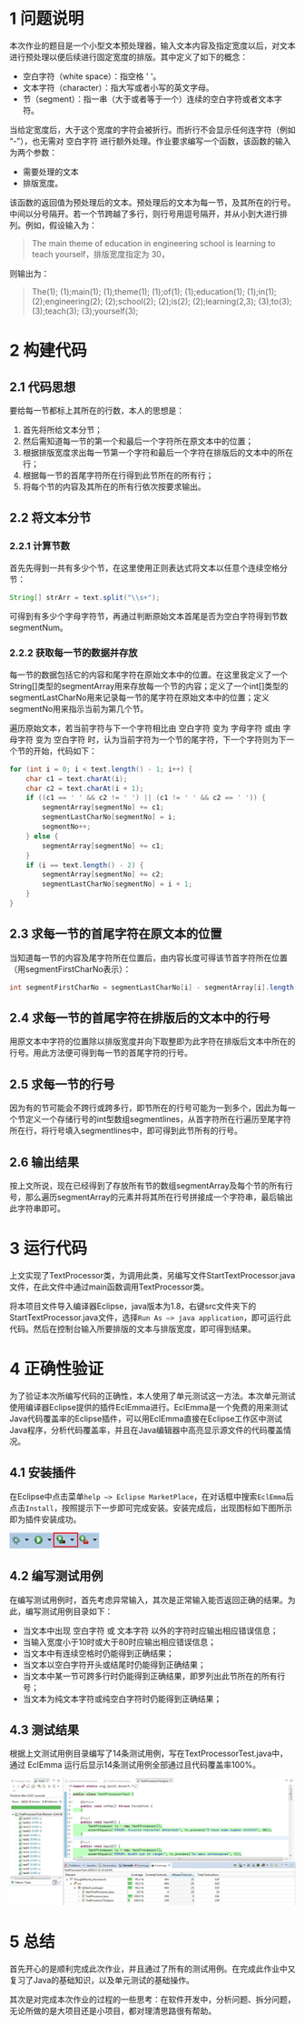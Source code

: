 # 1 问题说明

本次作业的题目是一个小型文本预处理器，输入文本内容及指定宽度以后，对文本进行预处理以便后续进行固定宽度的排版。其中定义了如下的概念：
-  空白字符（white space）：指空格 '  '。
-  文本字符（character）：指大写或者小写的英文字母。
-  节（segment）：指一串（大于或者等于一个）连续的空白字符或者文本字符。

当给定宽度后，大于这个宽度的字符会被折行。而折行不会显示任何连字符（例如 “-”），也无需对 空白字符 进行额外处理。作业要求编写一个函数，该函数的输入为两个参数：

- 需要处理的文本
- 排版宽度。

该函数的返回值为预处理后的文本。预处理后的文本为每一节，及其所在的行号。中间以分号隔开。若一个节跨越了多行，则行号用逗号隔开，并从小到大进行排列。例如，假设输入为：

> The main theme of education in engineering school is learning to teach yourself，排版宽度指定为 30，

则输出为：

> The(1); (1);main(1); (1);theme(1); (1);of(1); (1);education(1); (1);in(1);(2);engineering(2); (2);school(2); (2);is(2); (2);learning(2,3); (3);to(3);(3);teach(3); (3);yourself(3);

# 2 构建代码

## 2.1 代码思想

要给每一节都标上其所在的行数，本人的思想是：

1. 首先将所给文本分节；
2. 然后需知道每一节的第一个和最后一个字符所在原文本中的位置；
3. 根据排版宽度求出每一节第一个字符和最后一个字符在排版后的文本中的所在行；
4. 根据每一节的首尾字符所在行得到此节所在的所有行；
5. 将每个节的内容及其所在的所有行依次按要求输出。

## 2.2 将文本分节

### 2.2.1 计算节数

首先先得到一共有多少个节，在这里使用正则表达式将文本以任意个连续空格分节：

```java
String[] strArr = text.split("\\s+");
```

可得到有多少个字母字符节，再通过判断原始文本首尾是否为空白字符得到节数segmentNum。

### 2.2.2 获取每一节的数据并存放

每一节的数据包括它的内容和尾字符在原始文本中的位置。在这里我定义了一个String[]类型的segmentArray用来存放每一个节的内容；定义了一个int[]类型的segmentLastCharNo用来记录每一节的尾字符在原始文本中的位置；定义segmentNo用来指示当前为第几个节。

遍历原始文本，若当前字符与下一个字符相比由 空白字符 变为 字母字符 或由 字母字符 变为 空白字符 时，认为当前字符为一个节的尾字符，下一个字符则为下一个节的开始，代码如下：

```java
for (int i = 0; i < text.length() - 1; i++) {
	char c1 = text.charAt(i);
	char c2 = text.charAt(i + 1);
	if ((c1 == ' ' && c2 != ' ') || (c1 != ' ' && c2 == ' ')) {
		segmentArray[segmentNo] += c1;
		segmentLastCharNo[segmentNo] = i;
		segmentNo++;
	} else {
		segmentArray[segmentNo] += c1;
	}
	if (i == text.length() - 2) {
		segmentArray[segmentNo] += c2;
		segmentLastCharNo[segmentNo] = i + 1;
	}
}
```

## 2.3 求每一节的首尾字符在原文本的位置

当知道每一节的内容及尾字符所在位置后，由内容长度可得该节首字符所在位置（用segmentFirstCharNo表示）：

```java
int segmentFirstCharNo = segmentLastCharNo[i] - segmentArray[i].length() + 1;
```

## 2.4 求每一节的首尾字符在排版后的文本中的行号

用原文本中字符的位置除以排版宽度并向下取整即为此字符在排版后文本中所在的行号。用此方法便可得到每一节的首尾字符的行号。

## 2.5 求每一节的行号

因为有的节可能会不跨行或跨多行，即节所在的行号可能为一到多个，因此为每一个节定义一个存储行号的int型数组segmentlines，从首字符所在行遍历至尾字符所在行，将行号填入segmentlines中，即可得到此节所有的行号。

## 2.6 输出结果

按上文所说，现在已经得到了存放所有节的数组segmentArray及每个节的所有行号，那么遍历segmentArray的元素并将其所在行号拼接成一个字符串，最后输出此字符串即可。

# 3 运行代码

上文实现了TextProcessor类，为调用此类，另编写文件StartTextProcessor.java文件，在此文件中通过main函数调用TextProcessor类。

将本项目文件导入编译器Eclipse，java版本为1.8，右键src文件夹下的StartTextProcessor.java文件，选择`Run As –> java application`，即可运行此代码。然后在控制台输入所要排版的文本与排版宽度，即可得到结果。

# 4 正确性验证

为了验证本次所编写代码的正确性，本人使用了单元测试这一方法。本次单元测试使用编译器Eclipse提供的插件EclEmma进行。EclEmma是一个免费的用来测试Java代码覆盖率的Eclipse插件，可以用EclEmma直接在Eclipse工作区中测试Java程序，分析代码覆盖率，并且在Java编辑器中高亮显示源文件的代码覆盖情况。

## 4.1 安装插件

在Eclipse中点击菜单`help –> Eclipse MarketPlace`，在对话框中搜索`EclEmma`后点击`Install`，按照提示下一步即可完成安装。安装完成后，出现图标如下图所示即为插件安装成功。

![插件截图](./Snipaste_2018-09-22_16-07-15.jpg)

## 4.2 编写测试用例

在编写测试用例时，首先考虑异常输入，其次是正常输入能否返回正确的结果。为此，编写测试用例目录如下：

+ 当文本中出现 空白字符 或 文本字符 以外的字符时应输出相应错误信息；
+ 当输入宽度小于10时或大于80时应输出相应错误信息；
+ 当文本中有连续空格时仍能得到正确结果；
+ 当文本以空白字符开头或结尾时仍能得到正确结果；
+ 当文本中某一节可跨多行时仍能得到正确结果，即罗列出此节所在的所有行号；
+ 当文本为纯文本字符或纯空白字符时仍能得到正确结果；

## 4.3 测试结果

根据上文测试用例目录编写了14条测试用例，写在TextProcessorTest.java中，通过 EclEmma 运行后显示14条测试用例全部通过且代码覆盖率100%。

![测试截图](./Snipaste_2018-09-22_21-15-07.jpg)

# 5 总结

首先开心的是顺利完成此次作业，并且通过了所有的测试用例。在完成此作业中又复习了Java的基础知识，以及单元测试的基础操作。

其次是对完成本次作业的过程的一些思考：在软件开发中，分析问题、拆分问题，无论所做的是大项目还是小项目，都对理清思路很有帮助。